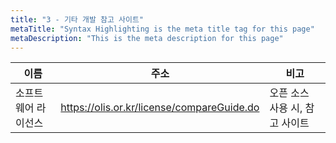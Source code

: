 ```yaml
---
title: "3 - 기타 개발 참고 사이트"
metaTitle: "Syntax Highlighting is the meta title tag for this page"
metaDescription: "This is the meta description for this page"
---
```


|이름|주소|비고|
|---|---------------------|-----|
|소프트웨어 라이선스|https://olis.or.kr/license/compareGuide.do|오픈 소스 사용 시, 참고 사이트|